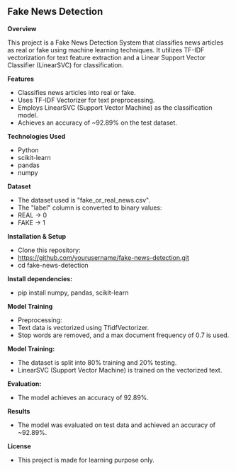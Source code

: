 ## Fake News Detection
**Overview**

This project is a Fake News Detection System that classifies news articles as real or fake using machine learning techniques. It utilizes TF-IDF vectorization for text feature extraction and a Linear Support Vector Classifier (LinearSVC) for classification.

**Features**
- Classifies news articles into real or fake.
- Uses TF-IDF Vectorizer for text preprocessing.
- Employs LinearSVC (Support Vector Machine) as the classification model.
- Achieves an accuracy of ~92.89% on the test dataset.

**Technologies Used**
- Python
- scikit-learn
- pandas
- numpy

**Dataset**
- The dataset used is "fake_or_real_news.csv".
- The "label" column is converted to binary values:
- REAL → 0
- FAKE → 1

**Installation & Setup**
- Clone this repository:
- <git clone> https://github.com/yourusername/fake-news-detection.git
- cd fake-news-detection
 
**Install dependencies:**
- pip install numpy, pandas, scikit-learn

**Model Training**
- Preprocessing:
- Text data is vectorized using TfidfVectorizer.
- Stop words are removed, and a max document frequency of 0.7 is used.

**Model Training:**
- The dataset is split into 80% training and 20% testing.
- LinearSVC (Support Vector Machine) is trained on the vectorized text.

**Evaluation:**
- The model achieves an accuracy of 92.89%.

**Results**
- The model was evaluated on test data and achieved an accuracy of ~92.89%.

**License**
- This project is made for learning purpose only.


